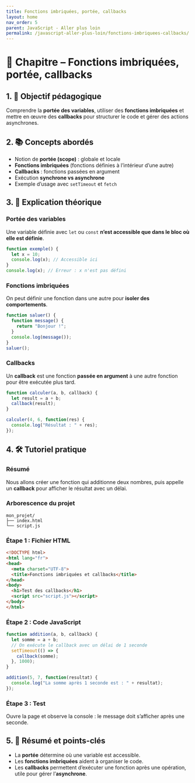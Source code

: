 ```yaml
---
title: Fonctions imbriquées, portée, callbacks
layout: home
nav_order: 5
parent: JavaScript - Aller plus loin
permalink: /javascript-aller-plus-loin/fonctions-imbriquees-callbacks/
---
```


# 📘 Chapitre – Fonctions imbriquées, portée, callbacks

## 1. 🎯 Objectif pédagogique

Comprendre la **portée des variables**, utiliser des **fonctions imbriquées** et mettre en œuvre des **callbacks** pour structurer le code et gérer des actions asynchrones.

## 2. 📚 Concepts abordés

* Notion de **portée (scope)** : globale et locale
* **Fonctions imbriquées** (fonctions définies à l’intérieur d’une autre)
* **Callbacks** : fonctions passées en argument
* Exécution **synchrone vs asynchrone**
* Exemple d’usage avec `setTimeout` et `fetch`

## 3. 🧠 Explication théorique

### Portée des variables

Une variable définie avec `let` ou `const` **n’est accessible que dans le bloc où elle est définie**.

```js
function exemple() {
  let x = 10;
  console.log(x); // Accessible ici
}
console.log(x); // Erreur : x n'est pas défini
```

### Fonctions imbriquées

On peut définir une fonction dans une autre pour **isoler des comportements**.

```js
function saluer() {
  function message() {
    return "Bonjour !";
  }
  console.log(message());
}
saluer();
```

### Callbacks

Un **callback** est une fonction **passée en argument** à une autre fonction pour être exécutée plus tard.

```js
function calculer(a, b, callback) {
  let result = a + b;
  callback(result);
}

calculer(4, 6, function(res) {
  console.log("Résultat : " + res);
});
```

## 4. 🛠 Tutoriel pratique

### Résumé

Nous allons créer une fonction qui additionne deux nombres, puis appelle un **callback** pour afficher le résultat avec un délai.

### Arborescence du projet

```
mon_projet/
├── index.html
└── script.js
```

### **Étape 1 : Fichier HTML**

```html
<!DOCTYPE html>
<html lang="fr">
<head>
  <meta charset="UTF-8">
  <title>Fonctions imbriquées et callbacks</title>
</head>
<body>
  <h1>Test des callbacks</h1>
  <script src="script.js"></script>
</body>
</html>
```

### **Étape 2 : Code JavaScript**

```js
function addition(a, b, callback) {
  let somme = a + b;
  // On exécute le callback avec un délai de 1 seconde
  setTimeout(() => {
    callback(somme);
  }, 1000);
}

addition(5, 7, function(resultat) {
  console.log("La somme après 1 seconde est : " + resultat);
});
```

### **Étape 3 : Test**

Ouvre la page et observe la console : le message doit s’afficher après une seconde.

## 5. 🧾 Résumé et points-clés

* La **portée** détermine où une variable est accessible.
* Les **fonctions imbriquées** aident à organiser le code.
* Les **callbacks** permettent d’exécuter une fonction après une opération, utile pour gérer l’**asynchrone**.


